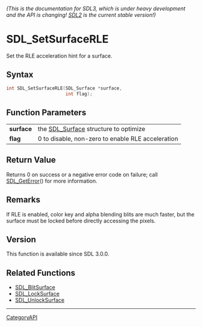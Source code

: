 ###### (This is the documentation for SDL3, which is under heavy development and the API is changing! [SDL2](https://wiki.libsdl.org/SDL2/) is the current stable version!)
# SDL_SetSurfaceRLE

Set the RLE acceleration hint for a surface.

## Syntax

```c
int SDL_SetSurfaceRLE(SDL_Surface *surface,
                      int flag);

```

## Function Parameters

|                 |                                                      |
| --------------- | ---------------------------------------------------- |
| **surface**     | the [SDL_Surface](SDL_Surface) structure to optimize |
| **flag**        | 0 to disable, non-zero to enable RLE acceleration    |

## Return Value

Returns 0 on success or a negative error code on failure; call
[SDL_GetError](SDL_GetError)() for more information.

## Remarks

If RLE is enabled, color key and alpha blending blits are much faster, but
the surface must be locked before directly accessing the pixels.

## Version

This function is available since SDL 3.0.0.

## Related Functions

* [SDL_BlitSurface](SDL_BlitSurface)
* [SDL_LockSurface](SDL_LockSurface)
* [SDL_UnlockSurface](SDL_UnlockSurface)

----
[CategoryAPI](CategoryAPI)

